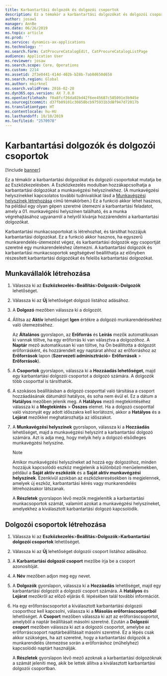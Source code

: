 ```yaml
---
title: Karbantartási dolgozók és dolgozói csoportok
description: Ez a témakör a karbantartási dolgozókat és dolgozói csoportokat mutatja be az Eszközkezelésben.
author: josaw1
manager: AnnBe
ms.date: 06/26/2019
ms.topic: article
ms.prod: ''
ms.service: dynamics-ax-applications
ms.technology: ''
ms.search.form: CatProcureCatalogEdit, CatProcureCatalogListPage
audience: Application User
ms.reviewer: josaw
ms.search.scope: Core, Operations
ms.custom: 2214
ms.assetid: 2f3e0441-414d-402b-b28b-7ab0d650d658
ms.search.region: Global
ms.author: mkirknel
ms.search.validFrom: 2016-02-28
ms.dyn365.ops.version: AX 7.0.0
ms.openlocfilehash: f0a8fcf26da02bd42f6ee45687c585091e3b945e
ms.sourcegitcommit: d37fb09101c30858bcb975931b3d8f947d72017b
ms.translationtype: HT
ms.contentlocale: hu-HU
ms.lasthandoff: 10/10/2019
ms.locfileid: "2570978"
---
```

# <a name="maintenance-workers-and-worker-groups"></a>Karbantartási dolgozók és dolgozói csoportok

[!include [banner](../../includes/banner.md)]

 

Ez a témakör a karbantartási dolgozókat és dolgozói csoportokat mutatja be az Eszközkezelésben. A Eszközkezelés modulban hozzákapcsolhatja a karbantartási dolgozókat a munkavégzési helyszínekhez. (A munkavégzési helyszínekkel kapcsolatos további tudnivalókat lásd a [Munkavégzési helyszínek létrehozása](../functional-locations/create-functional-locations.md) című témakörben.) Ez a funkció akkor lehet hasznos, ha például egy olyan gépen szeretné ütemezni a karbantartási feladatot, amely a 01. munkavégzési helyszínen található, és a munka végrehajtásához ugyanarról a helyről kívánja hozzárendelni a karbantartási dolgozókat.

Karbantartási munkacsoportokat is létrehozhat, és társíthat hozzájuk karbantartási dolgozókat. Ez a funkció akkor hasznos, ha egyszerű munkarendelés-ütemezést végez, és karbantartási dolgozók egy csoportját szeretné egy munkarendeléshez ütemezni. A karbantartási dolgozók és karbantartási munkacsoportok segítségével beállíthatja az előnyben részesített karbantartási dolgozókat és felelős karbantartási dolgozókat. 


## <a name="create-workers"></a>Munkavállalók létrehozása

1. Válassza ki az **Eszközkezelés**\>**Beállítás**\>**Dolgozók**\>**Dolgozók**  lehetőséget.
2. Válassza ki az **Új** lehetőséget dolgozó listához adásához.
3. A **Dolgozó** mezőben válassza ki a dolgozót.
4. Állítsa az **Aktív** lehetőséget **Igen** értékre a dolgozó munkarendelésekhez való ütemezéséhez.

    Az **Általános** gyorslapon, az **Erőforrás** és **Leírás** mezők automatikusan ki vannak töltve, ha egy erőforrás ki van választva a dolgozóhoz. A **Naptár** mező automatikusan ki van töltve, ha Ön beállította a dolgozót erőforrásként, és hozzárendelt egy naptárat ahhoz az erőforráshoz az **Erőforrások** lapon (**Szervezeti adminisztráció**\> **Erőforrások** \> **Erőforrások**).

5. A **Csoportok** gyorslapon, válassza ki a **Hozzáadás lehetőséget**, majd egy karbantartási dolgozói csoportot a dolgozó számára. A dolgozók több csoporttal is társíthatók.
6. A szokásos beállításban a dolgozó csoporttal való társítása a csoport hozzáadásának dátumától hatályos, és soha nem évül el. Ez a dátum a **Hatályos** mezőben jelenik meg. A **Hatályos** mező megtekintéséhez válassza ki a **Megtekintés** \> **Összes** elemet. Ha a dolgozó csoporttal való viszonyát egy adott időszakra kell korlátozni, akkor a **Hatályos** és a **Lejárat** mezőkkel meghatározhatja az időszakot.
7. A **Munkavégzési helyszínek** gyorslapon, válassza ki a **Hozzáadás** lehetőséget, majd a munkavégzési helyszínt a karbantartási dolgozó számára. Azt is adja meg, hogy melyik hely a dolgozó elsődleges munkavégzési helyszíne.

    > [!NOTE]
    > Amikor munkavégzési helyszíneket ad hozzá egy dolgozóhoz, minden hozzájuk kapcsolódó eszköz megjelenik a különböző menüelemekben, például a **Saját aktív eszközök** és a **Saját aktív munkavégzési helyszínek**. Ezenkívül azokban az eszközkeresésekben is megjelennek, amelyek új eszköz, karbantartási kérés vagy munkarendelés létrehozásakor látszanak.

    A **Részletek** gyorslapon lévő mezők megjelenítik a karbantartási munkacsoportok számát, valamint azokat a munkavégzési helyszíneket, amelyekhez a kiválasztott karbantartási dolgozó kapcsolódik.

## <a name="create-worker-groups"></a>Dolgozói csoportok létrehozása

1. Válassza ki az **Eszközkezelés**\>**Beállítás**\>**Dolgozók**\>**Karbantartási dolgozói csoportok** lehetőséget.
2. Válassza ki az **Új** lehetőséget dolgozói csoport listához adásához.
3. A **Karbantartási dolgozói csoport** mezőbe írja be a csoport azonosítóját.
4. A **Név** mezőben adjon meg egy nevet.
5. A **Dolgozók** gyorslapon, válassza ki a **Hozzáadás** lehetőséget, majd egy karbantartási dolgozót a dolgozói csoport számára. A **Hatályos** és **Lejárat** mezőkről az előző eljárás 6. lépésében talál további információt.
6. Ha egy erőforráscsoportot a kiválasztott karbantartási dolgozói csoporthoz kell kapcsolni, válassza ki a **Másolás erőforráscsoportból** lehetőséget. A **Csoport** mezőben válassza ki azt az erőforráscsoportot, amelyből a naptár beállításait másolni szeretné. Ezután a **Dolgozói csoport** mezőben válassza ki azt a dolgozói csoportot, amelybe az erőforráscsoport naptárbeállításait másolni szeretné. Ez a lépés csak akkor szükséges, ha azt szeretné, hogy a karbantartási dolgozók a munkarendelés ütemezése során a erőforráshoz (műhelyhez) kapcsolódó naptárt használják.

    A **Részletek** gyorslapon lévő mező azoknak a karbantartási dolgozóknak a számát jeleníti meg, akik be lettek állítva a kiválasztott karbantartási dolgozói csoportban.
